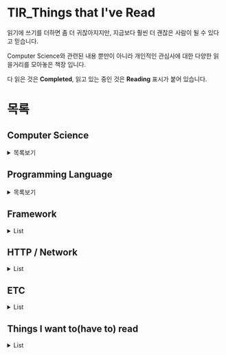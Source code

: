 # TIR_Things that I've Read

읽기에 쓰기를 더하면 좀 더 귀찮아지지만, 지금보다 훨씬 더 괜찮은 사람이 될 수 있다고 믿습니다.  

Computer Science와 관련된 내용 뿐만이 아니라 개인적인 관심사에 대한 다양한 읽을거리를 모아놓은 책장 입니다.

다 읽은 것은 **Completed**, 읽고 있는 중인 것은 **Reading** 표시가 붙어 있습니다.

# 목록

## Computer Science

<details>
    <summary>목록보기</summary>

* [객체지향의 사실과 오해](http://www.yes24.com/Product/Goods/18249021) | Completed

</details>

## Programming Language

<details>
    <summary>목록보기</summary>
    
* [이것이 자바다](http://www.yes24.com/Product/Goods/15651484) | Completed
* [자바의 신](http://www.yes24.com/Product/Goods/42643850) | Reading
* [모던 자바스크립트 Deep Dive](http://www.yes24.com/Product/Goods/92742567) | Reading

</details>

## Framework

<details>
    <summary>List</summary>
    
* [스프링 부트와 AWS로 혼자 구현하는 웹 서비스](http://www.yes24.com/Product/Goods/83849117) | Completed
* [스프링5 프로그래밍 입문](http://www.yes24.com/Product/Goods/62268795) | Reading

</details>

## HTTP / Network

<details>
    <summary>List</summary>

* [그림으로 배우는 HTTP & Network](http://www.yes24.com/Product/Goods/15894097) | Completed
* [그림으로 배우는 네트워크 원리](http://www.yes24.com/Product/Goods/88244509) | Reading
* [성공과 실패를 결정하는 1%의 네트워크 원리](http://www.yes24.com/Product/Goods/90640081) | Reading

</details>

## ETC

<details>
    <summary>List</summary>

* [노예의 길](http://www.yes24.com/Product/Goods/60545470) | Reading

</details>

## Things I want to(have to) read

<details>
    <summary>List</summary>

* [리팩터링](http://www.yes24.com/Product/Goods/89649360)
* [자바로 배우는 핵심 자료구조와 알고리즘](http://www.yes24.com/Product/Goods/61198657)
* [Do it! 자료구조와 함께 배우는 알고리즘 입문](http://www.yes24.com/Product/Goods/60547893)
* [Clean Code](http://www.yes24.com/Product/Goods/11681152)
</details>
